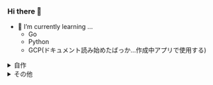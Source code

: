 ### Hi there 👋


- 🌱 I’m currently learning ...
  - Go
  - Python
  - GCP(ドキュメント読み始めたばっか...作成中アプリで使用する)
  
<details>
<summary>自作</summary>
  
  
- [英文解釈の結果取得アプリ](https://github.com/lll-lll-lll-lll/inter-engja)
  - Typescript
  - Nextjs
  - spacy
  - python
  - fastapi
  - sent-pattern


- [データエンジニアカタパルトで作成したコード](https://github.com/lll-lll-lll-lll/hackathon-hasura-app)
  - React
  - Typescript
  - Apollo Client
  - Hasura
  - PostgreSQL
 

## パッケージ
 
- [vtt字幕ファイルの途切れたテキストを一文にする](https://github.com/lll-lll-lll-lll/webvtt-reader)
  - Go

- [sent-pattern](https://github.com/lll-lll-lll-lll/sent-pattern)
  - spacy
  - python

- [connpassで所属してるグループのイベントを３ヶ月分取得する](https://github.com/lll-lll-lll-lll/connpass_readme)
  - Go
</details>

<details>
<summary>その他</summary>

# 参加したインターン
- [データエンジニアカタパルト 2021 MVP](https://efc.fukuoka.jp/catapult2022/)
- [Treasure 2022](https://techblog.cartaholdings.co.jp/entry/treasure2022-planning)


# その他
- [FUKUOKA SMART CITY AWARD 2021 ファイナリスト](https://fukuoka.smartcity-community.jp/award/202107/)


# 作成中
- [映画座席位置推薦システム](https://gist.github.com/lll-lll-lll-lll/129fe9e620459c3e9f7f307da61ed967)

</details>
